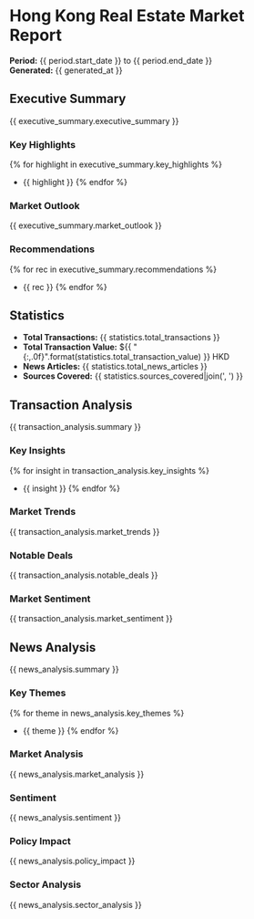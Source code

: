 
# Hong Kong Real Estate Market Report

**Period:** {{ period.start_date }} to {{ period.end_date }}  
**Generated:** {{ generated_at }}

## Executive Summary

{{ executive_summary.executive_summary }}

### Key Highlights
{% for highlight in executive_summary.key_highlights %}
- {{ highlight }}
{% endfor %}

### Market Outlook
{{ executive_summary.market_outlook }}

### Recommendations
{% for rec in executive_summary.recommendations %}
- {{ rec }}
{% endfor %}

## Statistics

- **Total Transactions:** {{ statistics.total_transactions }}
- **Total Transaction Value:** ${{ "{:,.0f}".format(statistics.total_transaction_value) }} HKD
- **News Articles:** {{ statistics.total_news_articles }}
- **Sources Covered:** {{ statistics.sources_covered|join(', ') }}

## Transaction Analysis

{{ transaction_analysis.summary }}

### Key Insights
{% for insight in transaction_analysis.key_insights %}
- {{ insight }}
{% endfor %}

### Market Trends
{{ transaction_analysis.market_trends }}

### Notable Deals
{{ transaction_analysis.notable_deals }}

### Market Sentiment
{{ transaction_analysis.market_sentiment }}

## News Analysis

{{ news_analysis.summary }}

### Key Themes
{% for theme in news_analysis.key_themes %}
- {{ theme }}
{% endfor %}

### Market Analysis
{{ news_analysis.market_analysis }}

### Sentiment
{{ news_analysis.sentiment }}

### Policy Impact
{{ news_analysis.policy_impact }}

### Sector Analysis
{{ news_analysis.sector_analysis }}
        